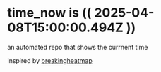 # time_now is (( 2025-04-08T15:00:00.494Z ))

an automated repo that shows the currnent time

inspired by [breakingheatmap](https://github.com/breakingheatmap/breakingheatmap)